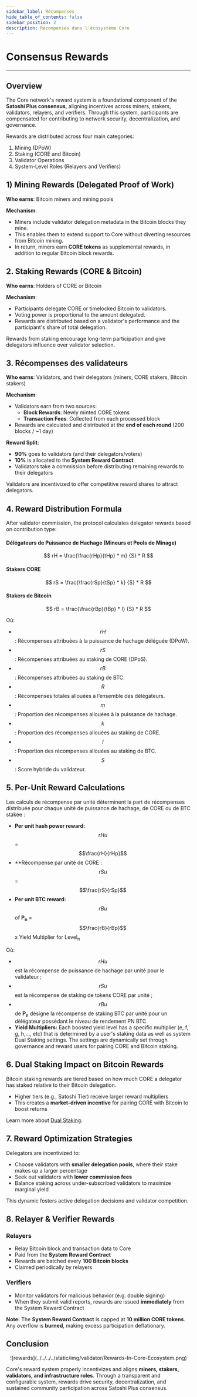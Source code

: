 ```yaml
---
sidebar_label: Récompenses
hide_table_of_contents: false
sidebar_position: 2
description: Récompenses dans l'écosystème Core
---
```


# Consensus Rewards

---

## Overview

The Core network's reward system is a foundational component of the **Satoshi Plus consensus**, aligning incentives across miners, stakers, validators, relayers, and verifiers. Through this system, participants are compensated for contributing to network security, decentralization, and governance.

Rewards are distributed across four main categories:

1. Mining (DPoW)
2. Staking (CORE and Bitcoin)
3. Validator Operations
4. System-Level Roles (Relayers and Verifiers)

## 1) Mining Rewards (Delegated Proof of Work)

**Who earns**: Bitcoin miners and mining pools

**Mechanism**:

- Miners include validator delegation metadata in the Bitcoin blocks they mine.
- This enables them to extend support to Core without diverting resources from Bitcoin mining.
- In return, miners earn **CORE tokens** as supplemental rewards, in addition to regular Bitcoin block rewards.

## 2. Staking Rewards (CORE & Bitcoin)

**Who earns**: Holders of CORE or Bitcoin

**Mechanism**:

- Participants delegate CORE or timelocked Bitcoin to validators.
- Voting power is proportional to the amount delegated.
- Rewards are distributed based on a validator's performance and the participant's share of total delegation.

Rewards from staking encourage long-term participation and give delegators influence over validator selection.

## 3. Récompenses des validateurs

**Who earns**: Validators, and their delegators (miners, CORE stakers, Bitcoin stakers)

**Mechanism**:

- Validators earn from two sources:
  - **Block Rewards**: Newly minted CORE tokens
  - **Transaction Fees**: Collected from each processed block
- Rewards are calculated and distributed at the **end of each round** (200 blocks / ~1 day)

**Reward Split**:

- **90%** goes to validators (and their delegators/voters)
- **10%** is allocated to the **System Reward Contract**
- Validators take a commission before distributing remaining rewards to their delegators

Validators are incentivized to offer competitive reward shares to attract delegators.

## 4. Reward Distribution Formula

After validator commission, the protocol calculates delegator rewards based on contribution type:

#### Délégateurs de Puissance de Hachage (Mineurs et Pools de Minage)

$$
    rH = \frac{\frac{rHp}{tHp} * m} {S} * R
$$

#### Stakers CORE

$$
    rS = \frac{\frac{rSp}{tSp} * k} {S} * R
$$

#### Stakers de Bitcoin

$$
    rB = \frac{\frac{rBp}{tBp} * l} {S} * R
$$

Où:

- $$rH$$: Récompenses attribuées à la puissance de hachage déléguée (DPoW).
- $$rS$$: Récompenses attribuées au staking de CORE (DPoS).
- $$rB$$: Récompenses attribuées au staking de BTC.
- $$R$$: Récompenses totales allouées à l’ensemble des délégateurs.
- $$m$$: Proportion des récompenses allouées à la puissance de hachage.
- $$k$$: Proportion des récompenses allouées au staking de CORE.
- $$l$$: Proportion des récompenses allouées au staking de BTC.
- $$S$$: Score hybride du validateur.

## 5. Per-Unit Reward Calculations

Les calculs de récompense par unité déterminent la part de récompenses distribuée pour chaque unité de puissance de hachage, de CORE ou de BTC stakée :

- **Per unit hash power reward:** $$rHu$$ = $$\frac{rH}{rHp}$$
- \*\*Récompense par unité de CORE : $$rSu$$ = $$\frac{rS}{rSp}$$
- **Per unit BTC reward:** $$rBu$$ of **P<sub>n</sub>** = $$\frac{rB}{rBp}$$ x Yield Multiplier for Level<sub>n</sub>

Où:

- $$rHu$$ est la récompense de puissance de hachage par unité pour le validateur ;
- $$rSu$$ est la récompense de staking de tokens CORE par unité ;
- $$rBu$$ de **P<sub>n</sub>** désigne la récompense de staking BTC par unité pour un délégateur possédant le niveau de rendement PN BTC
- **Yield Multipliers:** Each boosted yield level has a specific multiplier (e, f, g, h,..., etc) that is determined by a user's staking data as well as system Dual Staking settings. The settings are dynamically set through governance and reward users for pairing CORE and Bitcoin staking.

## 6. Dual Staking Impact on Bitcoin Rewards

Bitcoin staking rewards are tiered based on how much CORE a delegator has staked relative to their Bitcoin delegation.

- Higher tiers (e.g., Satoshi Tier) receive larger reward multipliers
- This creates a **market-driven incentive** for pairing CORE with Bitcoin to boost returns

Learn more about [Dual Staking](../dual-staking/overview.md).

## 7. Reward Optimization Strategies

Delegators are incentivized to:

- Choose validators with **smaller delegation pools**, where their stake makes up a larger percentage
- Seek out validators with **lower commission fees**
- Balance staking across under-subscribed validators to maximize marginal yield

This dynamic fosters active delegation decisions and validator competition.

## 8. Relayer & Verifier Rewards

### Relayers

- Relay Bitcoin block and transaction data to Core
- Paid from the **System Reward Contract**
- Rewards are batched every **100 Bitcoin blocks**
- Claimed periodically by relayers

### Verifiers

- Monitor validators for malicious behavior (e.g. double signing)
- When they submit valid reports, rewards are issued **immediately** from the System Reward Contract

**Note:** The **System Reward Contract** is capped at **10 million CORE tokens**. Any overflow is **burned**, making excess participation deflationary.

## Conclusion

<p align="center">![rewards](../../../../static/img/validator/Rewards-In-Core-Ecosystem.png)</p>

Core's reward system properly incentivizes and aligns **miners, stakers, validators, and infrastructure roles**. Through a transparent and configurable system, rewards drive security, decentralization, and sustained community participation across Satoshi Plus consensus.
